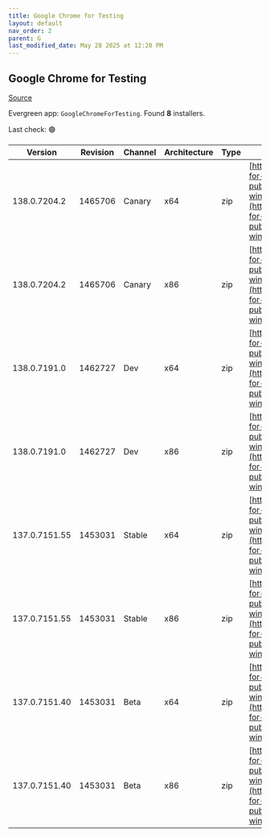 ```yaml
---
title: Google Chrome for Testing
layout: default
nav_order: 2
parent: G
last_modified_date: May 28 2025 at 12:20 PM
---
```


## Google Chrome for Testing

[Source](https://googlechromelabs.github.io/chrome-for-testing/)

Evergreen app: `GoogleChromeForTesting`. Found **8** installers.

Last check: 🟢

| Version       | Revision | Channel | Architecture | Type | URI                                                                                                                                                                                            |
| ------------- | -------- | ------- | ------------ | ---- | ---------------------------------------------------------------------------------------------------------------------------------------------------------------------------------------------- |
| 138.0.7204.2  | 1465706  | Canary  | x64          | zip  | [https://storage.googleapis.com/chrome-for-testing-public/138.0.7204.2/win64/chrome-win64.zip](https://storage.googleapis.com/chrome-for-testing-public/138.0.7204.2/win64/chrome-win64.zip)   |
| 138.0.7204.2  | 1465706  | Canary  | x86          | zip  | [https://storage.googleapis.com/chrome-for-testing-public/138.0.7204.2/win32/chrome-win32.zip](https://storage.googleapis.com/chrome-for-testing-public/138.0.7204.2/win32/chrome-win32.zip)   |
| 138.0.7191.0  | 1462727  | Dev     | x64          | zip  | [https://storage.googleapis.com/chrome-for-testing-public/138.0.7191.0/win64/chrome-win64.zip](https://storage.googleapis.com/chrome-for-testing-public/138.0.7191.0/win64/chrome-win64.zip)   |
| 138.0.7191.0  | 1462727  | Dev     | x86          | zip  | [https://storage.googleapis.com/chrome-for-testing-public/138.0.7191.0/win32/chrome-win32.zip](https://storage.googleapis.com/chrome-for-testing-public/138.0.7191.0/win32/chrome-win32.zip)   |
| 137.0.7151.55 | 1453031  | Stable  | x64          | zip  | [https://storage.googleapis.com/chrome-for-testing-public/137.0.7151.55/win64/chrome-win64.zip](https://storage.googleapis.com/chrome-for-testing-public/137.0.7151.55/win64/chrome-win64.zip) |
| 137.0.7151.55 | 1453031  | Stable  | x86          | zip  | [https://storage.googleapis.com/chrome-for-testing-public/137.0.7151.55/win32/chrome-win32.zip](https://storage.googleapis.com/chrome-for-testing-public/137.0.7151.55/win32/chrome-win32.zip) |
| 137.0.7151.40 | 1453031  | Beta    | x64          | zip  | [https://storage.googleapis.com/chrome-for-testing-public/137.0.7151.40/win64/chrome-win64.zip](https://storage.googleapis.com/chrome-for-testing-public/137.0.7151.40/win64/chrome-win64.zip) |
| 137.0.7151.40 | 1453031  | Beta    | x86          | zip  | [https://storage.googleapis.com/chrome-for-testing-public/137.0.7151.40/win32/chrome-win32.zip](https://storage.googleapis.com/chrome-for-testing-public/137.0.7151.40/win32/chrome-win32.zip) |
